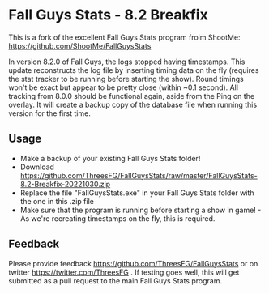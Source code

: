 # Fall Guys Stats - 8.2 Breakfix

This is a fork of the excellent Fall Guys Stats program froim ShootMe: https://github.com/ShootMe/FallGuysStats

In version 8.2.0 of Fall Guys, the logs stopped having timestamps. This update reconstructs the log file by inserting timing data on the fly (requires the stat tracker to be running before starting the show). Round timings won't be exact but appear to be pretty close (within ~0.1 second). All tracking from 8.0.0 should be functional again, aside from the Ping on the overlay. It will create a backup copy of the database file when running this version for the first time.

## Usage

  - Make a backup of your existing Fall Guys Stats folder!
  - Download https://github.com/ThreesFG/FallGuysStats/raw/master/FallGuysStats-8.2-Breakfix-20221030.zip
  - Replace the file "FallGuysStats.exe" in your Fall Guys Stats folder with the one in this .zip file
  - Make sure that the program is running before starting a show in game! - As we're recreating timestamps on the fly, this is required.
  
## Feedback

Please provide feedback https://github.com/ThreesFG/FallGuysStats or on twitter https://twitter.com/ThreesFG . If testing goes well, this will get submitted as a pull request to the main Fall Guys Stats program.
